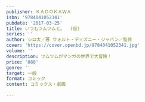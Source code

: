 ```yaml
---
publisher: ＫＡＤＯＫＡＷＡ
isbn: '9784041052341'
pubdate: '2017-03-25'
title: いつもツムツムと。  (仮)
series: ''
author: シロ太／著 ウォルト・ディズニー・ジャパン／監修
cover: 'https://cover.openbd.jp/9784041052341.jpg'
volume: ''
description: ツムツムがマンガの世界で大冒険！
price: '880'
genre: ''
target: 一般
format: コミック
content: コミックス・劇画

---
```

